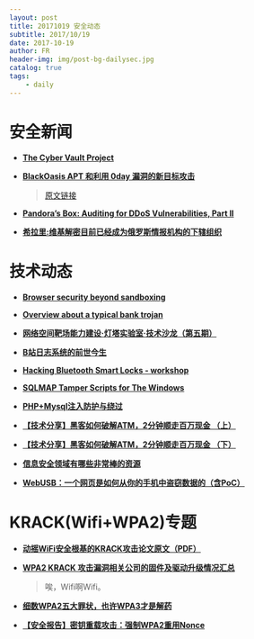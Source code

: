 ```yaml
---
layout: post
title: 20171019 安全动态
subtitle: 2017/10/19
date: 2017-10-19
author: FR
header-img: img/post-bg-dailysec.jpg
catalog: true
tags:
    - daily
---
```

# 安全新闻
- **[The Cyber Vault Project](http://nsarchive.gwu.edu/project/cyber-vault-project)**

 - **[BlackOasis APT 和利用 0day 漏洞的新目标攻击](https://paper.seebug.org/418/)**
    >[原文链接](https://securelist.com/blackoasis-apt-and-new-targeted-attacks-leveraging-zero-day-exploit/82732/)

- **[Pandora’s Box: Auditing for DDoS Vulnerabilities, Part II](https://blog.radware.com/security/2017/10/auditing-ddos-vulnerabilities-2/)**

- **[希拉里:维基解密目前已经成为俄罗斯情报机构的下辖组织](https://www.easyaq.com/news/1494321464.shtml)**

# 技术动态
- **[Browser security beyond sandboxing](https://blogs.technet.microsoft.com/mmpc/2017/10/18/browser-security-beyond-sandboxing/)**

- **[Overview about a typical bank trojan](http://www.blackstormsecurity.com/docs/FOAATTB.pdf)**

- **[网络空间靶场能力建设·灯塔实验室·技术沙龙（第五期）](https://mp.weixin.qq.com/s/YyGiYORwk78SKRk_oLe0Xg)**

- **[B站日志系统的前世今生](https://mp.weixin.qq.com/s/onrBwQ0vyLJYWD_FRnNjEg)**

- **[Hacking Bluetooth Smart Locks - workshop](https://smartlockpicking.com/slides/BruCON0x09_2017_Hacking_Bluetooth_Smart_locks.pdf)**

- **[SQLMAP Tamper Scripts for The Windows](https://pen-testing.sans.org/blog/2017/10/13/sqlmap-tamper-scripts-for-the-win)**

- **[PHP+Mysql注入防护与绕过](https://mp.weixin.qq.com/s/qwSS3d9H3_l6LXPheGdAZw)**

- **[【技术分享】黑客如何破解ATM，2分钟顺走百万现金 （上）](http://bobao.360.cn/learning/detail/4559.html)**

- **[【技术分享】黑客如何破解ATM，2分钟顺走百万现金 （下）](http://bobao.360.cn/learning/detail/4560.html)**

- **[信息安全领域有哪些非常棒的资源](http://bar.freebuf.com/comment/9775)**

- **[WebUSB：一个网页是如何从你的手机中盗窃数据的（含PoC）](http://www.freebuf.com/articles/web/150335.html)**

# KRACK(Wifi+WPA2)专题
- **[动摇WiFi安全根基的KRACK攻击论文原文（PDF）](https://papers.mathyvanhoef.com/ccs2017.pdf)**

- **[WPA2 KRACK 攻击漏洞相关公司的固件及驱动升级情况汇总](https://www.easyaq.com/news/496928615.shtml)**
    > 唉，Wifi啊Wifi。

- **[细数WPA2五大罪状，也许WPA3才是解药](https://github.com/d33tah/call-for-wpa3/blob/master/README.md?t=1)**

- **[【安全报告】密钥重载攻击：强制WPA2重用Nonce](http://bobao.360.cn/learning/detail/4561.html)**
